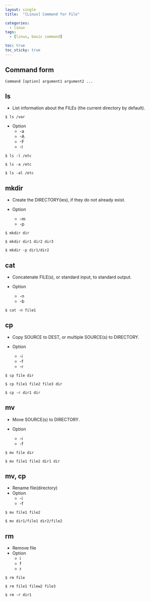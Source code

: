 ```yaml
---
layout: single
title:  "[Linux] Command for File"

categories:
  - linux
tags:
  - [linux, basic command]

toc: true
toc_sticky: true
---
```


## Command form
``
Command [option] argument1 argument2 ...
``

## ls

- List information about the FILEs (the current directory by default).

``
$ ls /var
``

- Option
  - -a
  - -A
  - -F
  - -l

``
$ ls -l /etc
``

``
$ ls -a /etc
``

``
$ ls -al /etc
``

## mkdir

- Create the DIRECTORY(ies), if they do not already exist.

- Option
  - -m
  - -p

``
$ mkdir dir
``

``
$ mkdir dir1 dir2 dir3
``

``
$ mkdir -p dir1/dir2
``

## cat

- Concatenate FILE(s), or standard input, to standard output.

- Option
  - -n
  - -b 

``
$ cat -n file1
``

## cp

- Copy SOURCE to DEST, or multiple SOURCE(s) to DIRECTORY.

- Option
  - -i
  - -f
  - -r

``
$ cp file dir
``

``
$ cp file1 file2 file3 dir
``

``
$ cp -r dir1 dir
``

## mv

- Move SOURCE(s) to DIRECTORY.

- Option
  - -i
  - -f

``
$ mv file dir
``

``
$ mv file1 file2 dir1 dir
``

## mv, cp
- Rename file(directory)
- Option
  - -i
  - -f

``
$ mv file1 file2
``

``
$ mv dir1/file1 dir2/file2
``

## rm
- Remove file
- Option
  - i
  - f
  - r

``
$ rm file
``

``
$ rm file1 filew2 file3
``

``
$ rm -r dir1
``

##